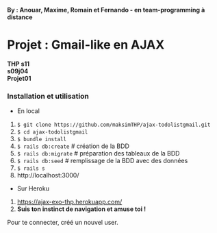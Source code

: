 **By : Anouar, Maxime, Romain et Fernando - en team-programming à distance**

# Projet : Gmail-like en AJAX #
**THP s11\
s09j04\
Projet01**

<h3>Installation et utilisation</h3>

- En local
1. ```$ git clone https://github.com/maksimTHP/ajax-todolistgmail.git```
2. ```$ cd ajax-todolistgmail```
3. ```$ bundle install```
4. ```$ rails db:create``` # création de la BDD
5. ```$ rails db:migrate``` # préparation des tableaux de la BDD
6. ```$ rails db:seed``` # remplissage de la BDD avec des données
7. ```$ rails s```
8. http://localhost:3000/

- Sur Heroku
1. https://ajax-exo-thp.herokuapp.com/
2. **Suis ton instinct de navigation et amuse toi !**

<p>Pour te connecter, créé un nouvel user.</p>
